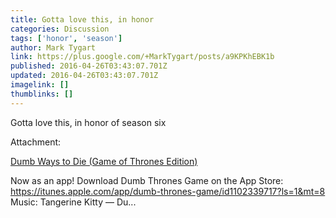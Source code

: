 ```yaml
---
title: Gotta love this, in honor
categories: Discussion
tags: ['honor', 'season']
author: Mark Tygart
link: https://plus.google.com/+MarkTygart/posts/a9KPKhEBK1b
published: 2016-04-26T03:43:07.701Z
updated: 2016-04-26T03:43:07.701Z
imagelink: []
thumblinks: []
---
```


Gotta love this, in honor of season six


Attachment:

<a href='http://www.youtube.com/watch?v=rgemU-kMvOE'>Dumb Ways to Die (Game of Thrones Edition)</a>


Now as an app! Download Dumb Thrones Game on the App Store: https://itunes.apple.com/app/dumb-thrones-game/id1102339717?ls=1&mt=8 Music: Tangerine Kitty — Du...